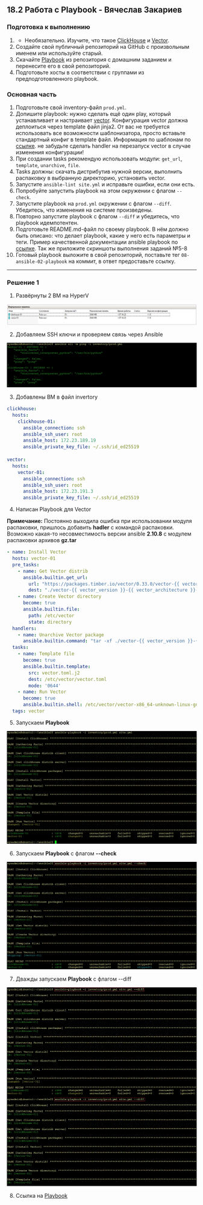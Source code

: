 ## 18.2 Работа с Playbook - Вячеслав Закариев

### Подготовка к выполнению

1. * Необязательно. Изучите, что такое [ClickHouse](https://www.youtube.com/watch?v=fjTNS2zkeBs) и [Vector](https://www.youtube.com/watch?v=CgEhyffisLY).
2. Создайте свой публичный репозиторий на GitHub с произвольным именем или используйте старый.
3. Скачайте [Playbook](https://github.com/netology-code/mnt-homeworks/tree/MNT-video/08-ansible-02-playbook/playbook) из репозитория с домашним заданием и перенесите его в свой репозиторий.
4. Подготовьте хосты в соответствии с группами из предподготовленного playbook.

### Основная часть

1. Подготовьте свой inventory-файл `prod.yml`.
2. Допишите playbook: нужно сделать ещё один play, который устанавливает и настраивает [vector](https://vector.dev). Конфигурация vector должна деплоиться через template файл jinja2. От вас не требуется использовать все возможности шаблонизатора, просто вставьте стандартный конфиг в template файл. Информация по шаблонам по [ссылке](https://www.dmosk.ru/instruktions.php?object=ansible-nginx-install). не забудьте сделать handler на перезапуск vector в случае изменения конфигурации!
3. При создании tasks рекомендую использовать модули: `get_url`, `template`, `unarchive`, `file`.
4. Tasks должны: скачать дистрибутив нужной версии, выполнить распаковку в выбранную директорию, установить vector.
5. Запустите `ansible-lint site.yml` и исправьте ошибки, если они есть.
6. Попробуйте запустить playbook на этом окружении с флагом `--check`.
7. Запустите playbook на `prod.yml` окружении с флагом `--diff`. Убедитесь, что изменения на системе произведены.
8. Повторно запустите playbook с флагом `--diff` и убедитесь, что playbook идемпотентен.
9. Подготовьте README.md-файл по своему playbook. В нём должно быть описано: что делает playbook, какие у него есть параметры и теги. Пример качественной документации ansible playbook по [ссылке](https://github.com/opensearch-project/ansible-playbook). Так же приложите скриншоты выполнения заданий №5-8
10. Готовый playbook выложите в свой репозиторий, поставьте тег `08-ansible-02-playbook` на коммит, в ответ предоставьте ссылку.

---

### Решение 1

1. Развёрнуты 2 ВМ на HyperV

![VMs](https://github.com/SlavaZakariev/netology/blob/2e4a33a6a6bc0c78b341a89a471c493c49f46bba/ansible/18.2_playbook/resources/ans2_1.5.jpg)

2. Добавляем SSH ключи и проверяем связь через Ansible

![ping](https://github.com/SlavaZakariev/netology/blob/2e4a33a6a6bc0c78b341a89a471c493c49f46bba/ansible/18.2_playbook/resources/ans2_1.1.jpg)

3. Добавлены ВМ в файл invertory

```yaml
clickhouse:
  hosts:
    clickhouse-01:
      ansible_connection: ssh
      ansible_ssh_user: root
      ansible_host: 172.23.189.19
      ansible_private_key_file: ~/.ssh/id_ed25519

vector:
  hosts:
    vector-01:
      ansible_connection: ssh
      ansible_ssh_user: root
      ansible_host: 172.23.191.3
      ansible_private_key_file: ~/.ssh/id_ed25519
```

4. Написан Playbook для Vector

**Примечание:** Постоянно выходила ошибка при использовании модуля распаковки, пришлось добавить **hadler** с командой распаковки. \
Возможно какая-то несовместимость версии ansible **2.10.8** с модулем распаковки архивов **gz.tar**

```yaml
- name: Install Vector
  hosts: vector-01
  pre_tasks:
    - name: Get Vector distrib
      ansible.builtin.get_url:
        url: "https://packages.timber.io/vector/0.33.0/vector-{{ vector_version }}-{{ vector_architecture }}-unknown-linux-gnu.tar.gz"
        dest: "./vector-{{ vector_version }}-{{ vector_architecture }}-unknown-linux-gnu.tar.gz"
    - name: Create Vector directory
      become: true
      ansible.builtin.file:
        path: /etc/vector
        state: directory
  handlers:
    - name: Unarchive Vector package 
      ansible.builtin.command: "tar -xf ./vector-{{ vector_version }}-{{ vector_architecture }}-unknown-linux-gnu.tar.gz -C /ect/vector"
  tasks:
    - name: Template file
      become: true
      ansible.builtin.template:
        src: vector.toml.j2
        dest: /etc/vector/vector.toml
        mode: '0644'
    - name: Run Vector
      become: true
      ansible.builtin.shell: /etc/vector/vector-x86_64-unknown-linux-gnu/bin/vector --config /etc/vector/vector.toml &
  tags: vector
```

5. Запускаем **Playbook**

![playbook1](https://github.com/SlavaZakariev/netology/blob/224a40906b106ebe8a4c8b9645fa0c8ea23d074a/ansible/18.2_playbook/resources/ans2_1.2.jpg)

6. Запускаем **Playbook** c флагом **--check**

![playbook2](https://github.com/SlavaZakariev/netology/blob/224a40906b106ebe8a4c8b9645fa0c8ea23d074a/ansible/18.2_playbook/resources/ans2_1.3.jpg)

7. Дважды запускаем **Playbook** с флагом --diff

![playbook3](https://github.com/SlavaZakariev/netology/blob/224a40906b106ebe8a4c8b9645fa0c8ea23d074a/ansible/18.2_playbook/resources/ans2_1.4.jpg)

8. Ссылка на [Playbook](https://github.com/SlavaZakariev/netology/tree/main/ansible/18.2_playbook/playbook)

